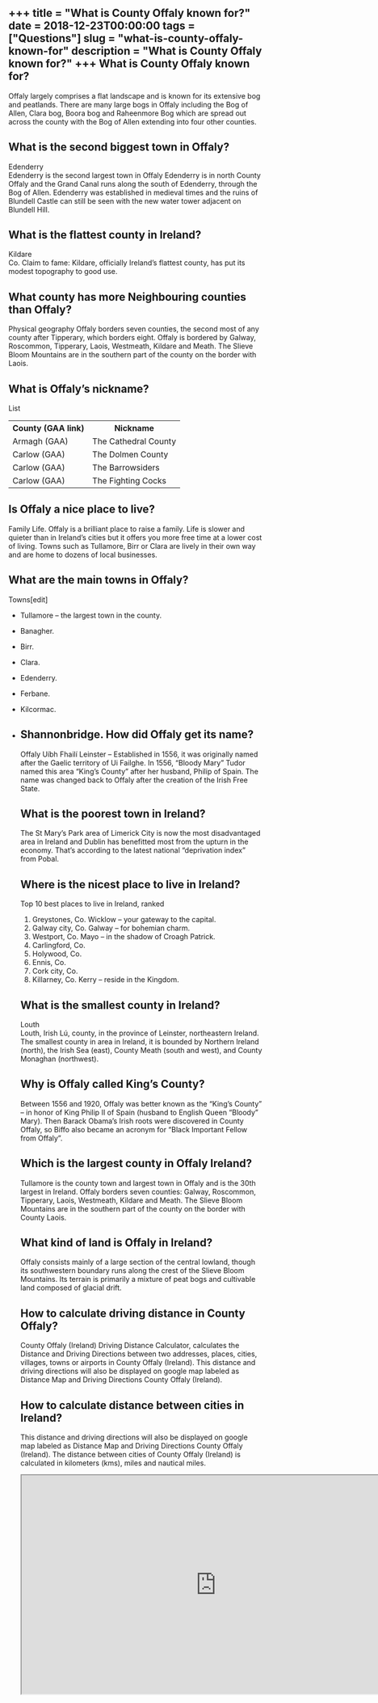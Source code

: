 +++
title = "What is County Offaly known for?"
date = 2018-12-23T00:00:00
tags = ["Questions"]
slug = "what-is-county-offaly-known-for"
description = "What is County Offaly known for?"
+++
What is County Offaly known for?
--------------------------------

Offaly largely comprises a flat landscape and is known for its extensive bog and peatlands. There are many large bogs in Offaly including the Bog of Allen, Clara bog, Boora bog and Raheenmore Bog which are spread out across the county with the Bog of Allen extending into four other counties.

What is the second biggest town in Offaly?
------------------------------------------

Edenderry  
Edenderry is the second largest town in Offaly Edenderry is in north County Offaly and the Grand Canal runs along the south of Edenderry, through the Bog of Allen. Edenderry was established in medieval times and the ruins of Blundell Castle can still be seen with the new water tower adjacent on Blundell Hill.

What is the flattest county in Ireland?
---------------------------------------

Kildare  
Co. Claim to fame: Kildare, officially Ireland’s flattest county, has put its modest topography to good use.

What county has more Neighbouring counties than Offaly?
-------------------------------------------------------

Physical geography Offaly borders seven counties, the second most of any county after Tipperary, which borders eight. Offaly is bordered by Galway, Roscommon, Tipperary, Laois, Westmeath, Kildare and Meath. The Slieve Bloom Mountains are in the southern part of the county on the border with Laois.

What is Offaly’s nickname?
--------------------------

List

<table><tr><th>County (GAA link)</th><th>Nickname</th></tr><tr><td>Armagh (GAA)</td><td>The Cathedral County</td></tr><tr><td>Carlow (GAA)</td><td>The Dolmen County</td></tr><tr><td>Carlow (GAA)</td><td>The Barrowsiders</td></tr><tr><td>Carlow (GAA)</td><td>The Fighting Cocks</td></tr></table>

Is Offaly a nice place to live?
-------------------------------

Family Life. Offaly is a brilliant place to raise a family. Life is slower and quieter than in Ireland’s cities but it offers you more free time at a lower cost of living. Towns such as Tullamore, Birr or Clara are lively in their own way and are home to dozens of local businesses.

What are the main towns in Offaly?
----------------------------------

Towns\[edit\]

- Tullamore – the largest town in the county.
- Banagher.
- Birr.
- Clara.
- Edenderry.
- Ferbane.
- Kilcormac.
- Shannonbridge. How did Offaly get its name?
    ----------------------------
    
    Offaly Uíbh Fhailí Leinster – Established in 1556, it was originally named after the Gaelic territory of Ui Failghe. In 1556, “Bloody Mary” Tudor named this area “King’s County” after her husband, Philip of Spain. The name was changed back to Offaly after the creation of the Irish Free State.
    
    What is the poorest town in Ireland?
    ------------------------------------
    
    The St Mary’s Park area of Limerick City is now the most disadvantaged area in Ireland and Dublin has benefitted most from the upturn in the economy. That’s according to the latest national “deprivation index” from Pobal.
    
    Where is the nicest place to live in Ireland?
    ---------------------------------------------
    
    Top 10 best places to live in Ireland, ranked
    
    
    1. Greystones, Co. Wicklow – your gateway to the capital.
    2. Galway city, Co. Galway – for bohemian charm.
    3. Westport, Co. Mayo – in the shadow of Croagh Patrick.
    4. Carlingford, Co.
    5. Holywood, Co.
    6. Ennis, Co.
    7. Cork city, Co.
    8. Killarney, Co. Kerry – reside in the Kingdom.
    
    What is the smallest county in Ireland?
    ---------------------------------------
    
    Louth  
    Louth, Irish Lú, county, in the province of Leinster, northeastern Ireland. The smallest county in area in Ireland, it is bounded by Northern Ireland (north), the Irish Sea (east), County Meath (south and west), and County Monaghan (northwest).
    
    Why is Offaly called King’s County?
    -----------------------------------
    
    Between 1556 and 1920, Offaly was better known as the “King’s County” – in honor of King Philip II of Spain (husband to English Queen “Bloody” Mary). Then Barack Obama’s Irish roots were discovered in County Offaly, so Biffo also became an acronym for “Black Important Fellow from Offaly”.
    
    Which is the largest county in Offaly Ireland?
    ----------------------------------------------
    
    Tullamore is the county town and largest town in Offaly and is the 30th largest in Ireland. Offaly borders seven counties: Galway, Roscommon, Tipperary, Laois, Westmeath, Kildare and Meath. The Slieve Bloom Mountains are in the southern part of the county on the border with County Laois.
    
    What kind of land is Offaly in Ireland?
    ---------------------------------------
    
    Offaly consists mainly of a large section of the central lowland, though its southwestern boundary runs along the crest of the Slieve Bloom Mountains. Its terrain is primarily a mixture of peat bogs and cultivable land composed of glacial drift.
    
    How to calculate driving distance in County Offaly?
    ---------------------------------------------------
    
    County Offaly (Ireland) Driving Distance Calculator, calculates the Distance and Driving Directions between two addresses, places, cities, villages, towns or airports in County Offaly (Ireland). This distance and driving directions will also be displayed on google map labeled as Distance Map and Driving Directions County Offaly (Ireland).
    
    How to calculate distance between cities in Ireland?
    ----------------------------------------------------
    
    This distance and driving directions will also be displayed on google map labeled as Distance Map and Driving Directions County Offaly (Ireland). The distance between cities of County Offaly (Ireland) is calculated in kilometers (kms), miles and nautical miles.
    
    <iframe allow="accelerometer; autoplay; clipboard-write; encrypted-media; gyroscope; picture-in-picture" allowfullscreen="" class="__youtube_prefs__  epyt-is-override  no-lazyload" data-no-lazy="1" data-origheight="433" data-origwidth="770" data-skipgform_ajax_framebjll="" height="433" id="_ytid_83376" loading="lazy" src="https://www.youtube.com/embed/soBifRAKDas?enablejsapi=1&autoplay=0&cc_load_policy=0&cc_lang_pref=&iv_load_policy=1&loop=0&modestbranding=0&rel=1&fs=1&playsinline=0&autohide=2&theme=dark&color=red&controls=1&" title="YouTube player" width="770"></iframe>